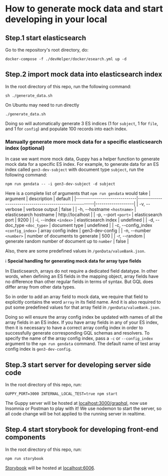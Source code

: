 # How to generate mock data and start developing in your local

## Step.1 start elasticsearch
Go to the repository's root directory, do:
```
docker-compose -f ./devHelper/docker/esearch.yml up -d
```

## Step.2 import mock data into elasticsearch index
In the root directory of this repo, run the following command:

```
sh ./generate_data.sh
```
On Ubuntu may need to run directly
```
./generate_data.sh
```

Doing so will automatically generate 3 ES indices (1 for `subject`, 1 for `file`, and 1 for `config`) and populate 100 records into each index.

### Manually generate more mock data for a specific elasticsearch index (optional)
In case we want more mock data, Guppy has a helper function to generate mock data for a specific ES index. For example, to generate data for an ES index called `gen3-dev-subject` with document type `subject`, run the following command:
```
npm run gendata -- -i gen3-dev-subject -d subject
```

Here is a complete list of arguments that `npm run gendata` would take
| argument                     | description                                            | default           |
|------------------------------|--------------------------------------------------------|-------------------|
| -v, --verbose                | verbose output                                         | false             |
| -h, --hostname `<hostname>`  | elasticsearch hostname                                 | http://localhost  |
| -p, --port `<port>`          | elasticsearch port                                     | 9200              |
| -i, --index `<index>`        | elasticsearch index                                    | undefined         |
| -d, --doc_type `<doc_type>`  | document type                                          | undefined         |
| -c, --config_index `<config_index>`  | array config index                             | gen3-dev-config   |
| -n, --number `<number>`      | number of documents to generate                        | 500               |
| -r, --random                 | generate random number of document up to `number`      | false             |

Also, there are some predefined values in `/genData/valueBank.json`.

:information_source: **Special handling for generating mock data for array type fields**

In Elasticsearch, arrays do not require a dedicated field datatype. In other words, when defining an ES fields in the mapping object, array fields have no difference than other regular fields in terms of syntax. But GQL does differ array from other data types.

So in order to add an array field to mock data, we require that field to explicitly contains the word `array` in its field name. And it is also required to put some predefined values for that array field in `/genData/valueBank.json`.

Doing so will ensure the array config index be updated with names of all the array fields in an ES index. If you have array fields in any of your ES index, then it is necessary to have a correct array config index in order to successfully generate corresponding GQL schemas and resolvers. To specify the name of the array config index, pass a `-c` or `--config_index` argument to the `npm run gendata` command. The default name of test array config index is `gen3-dev-config`.

## Step.3 start server for developing server side code
In the root directory of this repo, run:

```
GUPPY_PORT=3000 INTERNAL_LOCAL_TEST=true npm start
```

The Guppy server will be hosted at [localhost:3000/graphql](http://localhost:3000/graphql), now use Insomnia or Postman to play with it!
We use nodemon to start the server, so all code change will be hot applied to the running server in realtime.

## Step.4 start storybook for developing front-end components
In the root directory of this repo, run:

```
npm run storybook
```

[Storybook](https://storybook.js.org/) will be hosted at [localhost:6006](http://localhost:6006).

